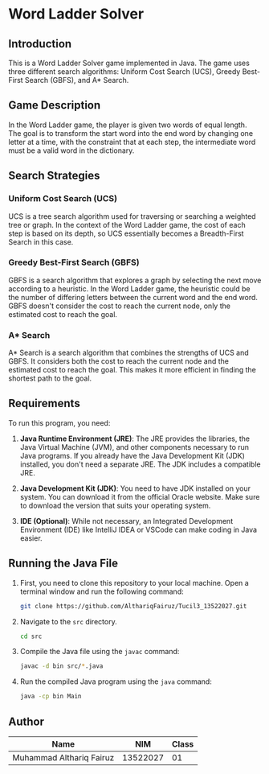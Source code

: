 # Word Ladder Solver

## Introduction
This is a Word Ladder Solver game implemented in Java. The game uses three different search algorithms: Uniform Cost Search (UCS), Greedy Best-First Search (GBFS), and A* Search.

## Game Description
In the Word Ladder game, the player is given two words of equal length. The goal is to transform the start word into the end word by changing one letter at a time, with the constraint that at each step, the intermediate word must be a valid word in the dictionary.

## Search Strategies
### Uniform Cost Search (UCS)
UCS is a tree search algorithm used for traversing or searching a weighted tree or graph. In the context of the Word Ladder game, the cost of each step is based on its depth, so UCS essentially becomes a Breadth-First Search in this case.

### Greedy Best-First Search (GBFS)
GBFS is a search algorithm that explores a graph by selecting the next move according to a heuristic. In the Word Ladder game, the heuristic could be the number of differing letters between the current word and the end word. GBFS doesn't consider the cost to reach the current node, only the estimated cost to reach the goal.

### A* Search
A* Search is a search algorithm that combines the strengths of UCS and GBFS. It considers both the cost to reach the current node and the estimated cost to reach the goal. This makes it more efficient in finding the shortest path to the goal.

## Requirements

To run this program, you need:

1. **Java Runtime Environment (JRE)**: The JRE provides the libraries, the Java Virtual Machine (JVM), and other components necessary to run Java programs. If you already have the Java Development Kit (JDK) installed, you don't need a separate JRE. The JDK includes a compatible JRE.

2. **Java Development Kit (JDK)**: You need to have JDK installed on your system. You can download it from the official Oracle website. Make sure to download the version that suits your operating system.

3. **IDE (Optional)**: While not necessary, an Integrated Development Environment (IDE) like IntelliJ IDEA or VSCode can make coding in Java easier.

## Running the Java File

1. First, you need to clone this repository to your local machine. Open a terminal window and run the following command:
    ```bash
    git clone https://github.com/AlthariqFairuz/Tucil3_13522027.git
    ```

2. Navigate to the `src` directory.
    ```bash
    cd src
    ``` 
3. Compile the Java file using the `javac` command:

    ```bash
    javac -d bin src/*.java
    ```

4. Run the compiled Java program using the `java` command:

    ```bash
    java -cp bin Main
    ```
## Author

| Name | NIM | Class |
| ---- | -------- | ----- |
| Muhammad Althariq Fairuz | 13522027 | 01 |

